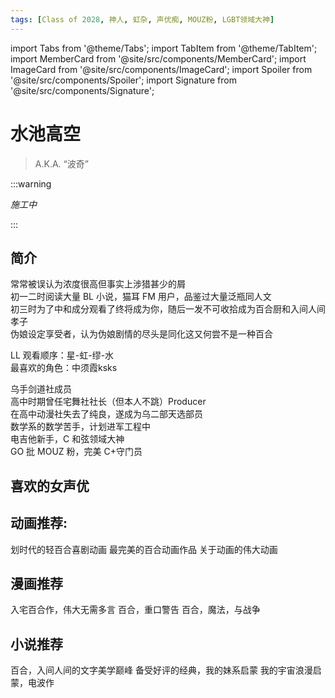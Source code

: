 ```yaml
---
tags: [Class of 2028, 神人, 虹杂, 声优痴, MOUZ粉, LGBT领域大神]
---
```


import Tabs from '@theme/Tabs';
import TabItem from '@theme/TabItem';
import MemberCard from '@site/src/components/MemberCard';
import ImageCard from '@site/src/components/ImageCard';
import Spoiler from '@site/src/components/Spoiler';
import Signature from '@site/src/components/Signature';

# 水池高空

> A.K.A. “波奇”

<MemberCard
  name="水池高空"
  subtitle="词条主角"
  avatar="https://lain.bgm.tv/pic/user/c/000/73/46/734644.jpg"
  link="https://bangumi.tv/user/734644"
/>

:::warning

_施工中_

:::

## 简介

常常被误认为浓度很高但事实上涉猎甚少的屑\
初一二时阅读大量 BL 小说，猫耳 FM 用户，品鉴过大量泛瓶同人文\
初三时为了中和成分观看了终将成为你，随后一发不可收拾成为百合厨和入间人间孝子\
伪娘设定享受者，认为伪娘剧情的尽头是同化<Spoiler>这又何尝不是一种百合</Spoiler>

LL 观看顺序：星-虹-缪-水\
最喜欢的角色：中须霞<Spoiler>ksks</Spoiler>

乌手剑道社成员\
高中时期曾任宅舞社社长（但本人不跳）<Spoiler>Producer</Spoiler>\
在高中动漫社失去了纯良，遂成为乌二部天选部员\
数学系的数学苦手，计划进军工程中\
电吉他新手，C 和弦领域大神\
GO 批 MOUZ 粉，完美 C+守门员

## 喜欢的女声优

<MemberCard
name="相良茉优"
subtitle="假偶像，真兄弟"
avatar="https://pbs.twimg.com/profile_images/1815297063011352576/dsfZlISE_400x400.jpg"
link="https://highpine.co.jp/talent/sagara-mayu.html"
/>

<MemberCard
  name="楠木灯"
  subtitle="不能忘记的人"
  avatar="https://pbs.twimg.com/profile_images/1833156286617468928/vFmpd0Wv_400x400.jpg"
  link="https://www.kusunokitomori.com/"
/>

<MemberCard
  name="黑泽朋世"
  subtitle="我爹演技无敌"
  avatar="https://pbs.twimg.com/profile_images/1734220846171086848/CWcgeLfU_400x400.jpg"
  link="https://tomoyokurosawa.com/"
/>

## 动画推荐:

<Tabs>
  <TabItem value="anime-1" label="孤独摇滚">
    划时代的轻百合喜剧动画
    <ImageCard
      image="https://lain.bgm.tv/r/400/pic/cover/l/e2/e7/328609_2EHLJ.jpg"
      title="ぼっち・ざ・ろっく！"
      link="https://bangumi.tv/subject/328609"
      maxWidth="360px"
    />
  </TabItem>

  <TabItem value="anime-2" label="莉兹与青鸟">
    最完美的百合动画作品
    <ImageCard
      image="https://lain.bgm.tv/r/400/pic/cover/l/1d/35/216371_5926R.jpg"
      title="リズと青い鳥"
      link="https://bgm.tv/subject/216371"
      maxWidth="360px"
    />
  </TabItem>

  <TabItem value="anime-3" label="白箱">
    关于动画的伟大动画
    <ImageCard
      image="https://lain.bgm.tv/r/400/pic/cover/l/73/26/110467_Fx9tT.jpg"
      title="SHIROBAKO"
      link="https://bgm.tv/subject/110467"
      maxWidth="360px"
    />
  </TabItem>
</Tabs>

## 漫画推荐

<Tabs>
  <TabItem value="anime-1" label="终将成为你">
    入宅百合作，伟大无需多言
    <ImageCard
      image="https://lain.bgm.tv/r/400/pic/cover/l/32/48/132936_KlKa0.jpg"
      title="やがて君になる"
      link="https://bgm.tv/subject/132936"
      maxWidth="360px"
    />
  </TabItem>

  <TabItem value="anime-2" label="污秽不堪的你最可爱了">
    百合，重口警告
    <ImageCard
      image="https://lain.bgm.tv/r/400/pic/cover/l/1d/35/216371_5926R.jpg"
      title="きたない君がいちばんかわいい"
      link="https://bgm.tv/subject/285054"
      maxWidth="360px"
    />
  </TabItem>

  <TabItem value="anime-3" label="与你相恋到生命尽头">
    百合，魔法，与战争
    <ImageCard
      image="https://lain.bgm.tv/r/400/pic/cover/l/49/28/254437_V0nL4.jpg"
      title="きみが死ぬまで恋をしたい"
      link="https://bgm.tv/subject/254437"
      maxWidth="360px"
    />
  </TabItem>
</Tabs>

## 小说推荐

<Tabs>
  <TabItem value="anime-1" label="少女妄想中">
    百合，入间人间的文字美学巅峰
    <ImageCard
      image="https://lain.bgm.tv/pic/cover/l/b1/80/206284_34gU3.jpg"
      title="少女妄想中。"
      link="https://bgm.tv/subject/206284"
      maxWidth="360px"
    />
  </TabItem>

  <TabItem value="anime-2" label="妹妹人生">
    备受好评的经典，我的妹系启蒙
    <ImageCard
      image="https://lain.bgm.tv/r/400/pic/cover/l/8f/c1/223229_77X0K.jpg"
      title="いもーとらいふ"
      link="https://bgm.tv/subject/223229"
      maxWidth="360px"
    />
  </TabItem>

  <TabItem value="anime-3" label="电波女与青春男">
    我的宇宙浪漫启蒙，电波作
    <ImageCard
      image="https://lain.bgm.tv/r/400/pic/cover/l/bc/37/7918_zO4o4.jpg"
      title="電波女と青春男"
      link="https://bgm.tv/subject/7918"
      maxWidth="360px"
    />
  </TabItem>
</Tabs>
